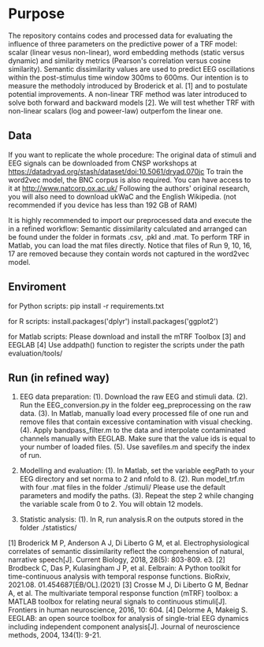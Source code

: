 # Purpose
The repository contains codes and processed data for evaluating the influence of three parameters on the predictive power of a TRF model: scalar (linear vesus non-linear), word embedding methods (static versus dynamic) and similarity metrics (Pearson's correlation versus cosine similarity). Semantic dissimilarity values are used to predict EEG oscillations within the post-stimulus time window 300ms to 600ms. Our intention is to measure the methodoly introduced by Broderick et al. [1] and to postulate potential improvements. A non-linear TRF method was later introduced to solve both forward and backward models [2]. We will test whether TRF with non-linear scalars (log and poweer-law) outperfom the linear one.

## Data
If you want to replicate the whole procedure:
The original data of stimuli and EEG signals can be downloaded from CNSP workshops at https://datadryad.org/stash/dataset/doi:10.5061/dryad.070jc To train the word2vec model,  the BNC corpus is also required. You can have access to it at http://www.natcorp.ox.ac.uk/ Following the authors' original research, you will also need to download ukWaC and the English Wikipedia. (not recommended if you device has less than 192 GB of RAM)

It is highly recommended to import our preprocessed data and execute the in a refined workflow:
Semantic dissimilarity calculated and arranged can be found under the folder in formats .csv, .pkl and .mat. To perform TRF in Matlab, you can load the mat files directly. Notice that files of Run 9, 10, 16, 17 are removed because they contain words not captured in the word2vec model.

## Enviroment
for Python scripts:
pip install -r requirements.txt

for R scripts:
install.packages('dplyr')
install.packages('ggplot2')

for Matlab scripts:
Please download and install the mTRF Toolbox [3] and EEGLAB [4]
Use addpath() function to register the scripts under the path evaluation/tools/

## Run (in refined way)
1. EEG data preparation:
 (1). Download the raw EEG and stimuli data.
 (2). Run the EEG_conversion.py in the folder eeg_preprocessing on the raw data.
 (3). In Matlab, manually load every processed file of one run and remove files that contain excessive contamination with visual checking.
 (4). Apply bandpass_filter.m to the data and interpolate contaminated channels manually with EEGLAB. Make sure that the value ids is equal to your number of loaded files.
 (5). Use savefiles.m and specify the index of run.

2. Modelling and evaluation:
 (1). In Matlab, set the variable eegPath to your EEG directory and set norma to 2 and nfold to 8.
 (2). Run model_trf.m with four .mat files in the folder ./stimuli/ Please use the default parameters and modify the paths.
 (3). Repeat the step 2 while changing the variable scale from 0 to 2. You will obtain 12 models.

3. Statistic analysis:
 (1). In R, run analysis.R on the outputs stored in the folder ./statistics/

[1] Broderick M P, Anderson A J, Di Liberto G M, et al. Electrophysiological correlates of semantic dissimilarity reflect the comprehension of natural, narrative speech[J]. Current Biology, 2018, 28(5): 803-809. e3.
[2] Brodbeck C, Das P, Kulasingham J P, et al. Eelbrain: A Python toolkit for time-continuous analysis with temporal response functions. BioRxiv, 2021.08. 01.454687[EB/OL].(2021)
[3] Crosse M J, Di Liberto G M, Bednar A, et al. The multivariate temporal response function (mTRF) toolbox: a MATLAB toolbox for relating neural signals to continuous stimuli[J]. Frontiers in human neuroscience, 2016, 10: 604.
[4] Delorme A, Makeig S. EEGLAB: an open source toolbox for analysis of single-trial EEG dynamics including independent component analysis[J]. Journal of neuroscience methods, 2004, 134(1): 9-21.
